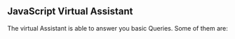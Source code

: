 ## JavaScript Virtual Assistant 

The virtual Assistant is able to answer you basic Queries. 
Some of them are:
